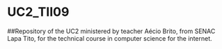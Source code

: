 # UC2_TII09
##Repository of the UC2 ministered by teacher Aécio Brito, from SENAC Lapa Tito, for the technical course in computer science for the internet.
